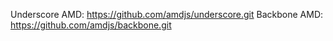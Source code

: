 Underscore AMD: https://github.com/amdjs/underscore.git
Backbone AMD: https://github.com/amdjs/backbone.git
